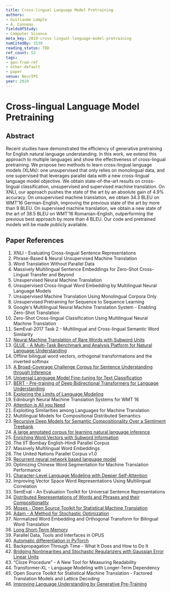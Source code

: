```yaml
---
title: Cross-lingual Language Model Pretraining
authors:
- Guillaume Lample
- A. Conneau
fieldsOfStudy:
- Computer Science
meta_key: 2019-cross-lingual-language-model-pretraining
numCitedBy: 1539
reading_status: TBD
ref_count: 52
tags:
- gen-from-ref
- other-default
- paper
venue: NeurIPS
year: 2019
---
```


# Cross-lingual Language Model Pretraining

## Abstract

Recent studies have demonstrated the efficiency of generative pretraining for English natural language understanding. In this work, we extend this approach to multiple languages and show the effectiveness of cross-lingual pretraining. We propose two methods to learn cross-lingual language models (XLMs): one unsupervised that only relies on monolingual data, and one supervised that leverages parallel data with a new cross-lingual language model objective. We obtain state-of-the-art results on cross-lingual classification, unsupervised and supervised machine translation. On XNLI, our approach pushes the state of the art by an absolute gain of 4.9% accuracy. On unsupervised machine translation, we obtain 34.3 BLEU on WMT’16 German-English, improving the previous state of the art by more than 9 BLEU. On supervised machine translation, we obtain a new state of the art of 38.5 BLEU on WMT’16 Romanian-English, outperforming the previous best approach by more than 4 BLEU. Our code and pretrained models will be made publicly available.

## Paper References

1. XNLI - Evaluating Cross-lingual Sentence Representations
2. Phrase-Based & Neural Unsupervised Machine Translation
3. Word Translation Without Parallel Data
4. Massively Multilingual Sentence Embeddings for Zero-Shot Cross-Lingual Transfer and Beyond
5. Unsupervised Neural Machine Translation
6. Unsupervised Cross-lingual Word Embedding by Multilingual Neural Language Models
7. Unsupervised Machine Translation Using Monolingual Corpora Only
8. Unsupervised Pretraining for Sequence to Sequence Learning
9. Google's Multilingual Neural Machine Translation System - Enabling Zero-Shot Translation
10. Zero-Shot Cross-lingual Classification Using Multilingual Neural Machine Translation
11. SemEval-2017 Task 2 - Multilingual and Cross-lingual Semantic Word Similarity
12. [Neural Machine Translation of Rare Words with Subword Units](2016-neural-machine-translation-of-rare-words-with-subword-units)
13. [GLUE - A Multi-Task Benchmark and Analysis Platform for Natural Language Understanding](2018-glue-a-multi-task-benchmark-and-analysis-platform-for-natural-language-understanding)
14. Offline bilingual word vectors, orthogonal transformations and the inverted softmax
15. [A Broad-Coverage Challenge Corpus for Sentence Understanding through Inference](2018-a-broad-coverage-challenge-corpus-for-sentence-understanding-through-inference)
16. [Universal Language Model Fine-tuning for Text Classification](2018-universal-language-model-fine-tuning-for-text-classification)
17. [BERT - Pre-training of Deep Bidirectional Transformers for Language Understanding](2019-bert.md)
18. [Exploring the Limits of Language Modeling](2016-exploring-the-limits-of-language-modeling)
19. Edinburgh Neural Machine Translation Systems for WMT 16
20. [Attention is All you Need](2017-attention-is-all-you-need)
21. Exploiting Similarities among Languages for Machine Translation
22. Multilingual Models for Compositional Distributed Semantics
23. [Recursive Deep Models for Semantic Compositionality Over a Sentiment Treebank](2013-recursive-deep-models-for-semantic-compositionality-over-a-sentiment-treebank)
24. [A large annotated corpus for learning natural language inference](2015-a-large-annotated-corpus-for-learning-natural-language-inference)
25. [Enriching Word Vectors with Subword Information](2017-enriching-word-vectors-with-subword-information)
26. The IIT Bombay English-Hindi Parallel Corpus
27. Massively Multilingual Word Embeddings
28. The United Nations Parallel Corpus v1.0
29. [Recurrent neural network based language model](2010-recurrent-neural-network-based-language-model)
30. Optimizing Chinese Word Segmentation for Machine Translation Performance
31. [Character-Level Language Modeling with Deeper Self-Attention](2019-character-level-language-modeling-with-deeper-self-attention)
32. Improving Vector Space Word Representations Using Multilingual Correlation
33. SentEval - An Evaluation Toolkit for Universal Sentence Representations
34. [Distributed Representations of Words and Phrases and their Compositionality](2013-distributed-representations-of-words-and-phrases-and-their-compositionality)
35. [Moses - Open Source Toolkit for Statistical Machine Translation](2007-moses-open-source-toolkit-for-statistical-machine-translation)
36. [Adam - A Method for Stochastic Optimization](2015-adam-a-method-for-stochastic-optimization)
37. Normalized Word Embedding and Orthogonal Transform for Bilingual Word Translation
38. [Long Short-Term Memory](1997-long-short-term-memory)
39. Parallel Data, Tools and Interfaces in OPUS
40. [Automatic differentiation in PyTorch](2017-automatic-differentiation-in-pytorch)
41. Backpropagation Through Time - What It Does and How to Do It
42. [Bridging Nonlinearities and Stochastic Regularizers with Gaussian Error Linear Units](2016-bridging-nonlinearities-and-stochastic-regularizers-with-gaussian-error-linear-units)
43. “Cloze Procedure” - A New Tool for Measuring Readability
44. Transformer-XL - Language Modeling with Longer-Term Dependency
45. Open Source Toolkit for Statistical Machine Translation - Factored Translation Models and Lattice Decoding
46. [Improving Language Understanding by Generative Pre-Training](2018-improving-language-understanding-by-generative-pre-training)

